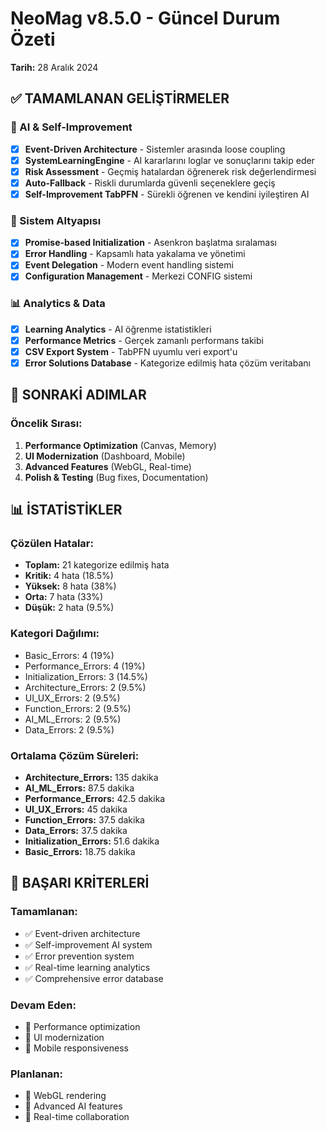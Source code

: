 # NeoMag v8.5.0 - Güncel Durum Özeti
**Tarih:** 28 Aralık 2024

## ✅ TAMAMLANAN GELİŞTİRMELER

### 🧠 AI & Self-Improvement
- [x] **Event-Driven Architecture** - Sistemler arasında loose coupling
- [x] **SystemLearningEngine** - AI kararlarını loglar ve sonuçlarını takip eder
- [x] **Risk Assessment** - Geçmiş hatalardan öğrenerek risk değerlendirmesi
- [x] **Auto-Fallback** - Riskli durumlarda güvenli seçeneklere geçiş
- [x] **Self-Improvement TabPFN** - Sürekli öğrenen ve kendini iyileştiren AI

### 🔧 Sistem Altyapısı
- [x] **Promise-based Initialization** - Asenkron başlatma sıralaması
- [x] **Error Handling** - Kapsamlı hata yakalama ve yönetimi
- [x] **Event Delegation** - Modern event handling sistemi
- [x] **Configuration Management** - Merkezi CONFIG sistemi

### 📊 Analytics & Data
- [x] **Learning Analytics** - AI öğrenme istatistikleri
- [x] **Performance Metrics** - Gerçek zamanlı performans takibi
- [x] **CSV Export System** - TabPFN uyumlu veri export'u
- [x] **Error Solutions Database** - Kategorize edilmiş hata çözüm veritabanı

## 🚀 SONRAKİ ADIMLAR

### Öncelik Sırası:
1. **Performance Optimization** (Canvas, Memory)
2. **UI Modernization** (Dashboard, Mobile)
3. **Advanced Features** (WebGL, Real-time)
4. **Polish & Testing** (Bug fixes, Documentation)

## 📊 İSTATİSTİKLER

### Çözülen Hatalar:
- **Toplam:** 21 kategorize edilmiş hata
- **Kritik:** 4 hata (18.5%)
- **Yüksek:** 8 hata (38%)
- **Orta:** 7 hata (33%)
- **Düşük:** 2 hata (9.5%)

### Kategori Dağılımı:
- Basic_Errors: 4 (19%)
- Performance_Errors: 4 (19%)
- Initialization_Errors: 3 (14.5%)
- Architecture_Errors: 2 (9.5%)
- UI_UX_Errors: 2 (9.5%)
- Function_Errors: 2 (9.5%)
- AI_ML_Errors: 2 (9.5%)
- Data_Errors: 2 (9.5%)

### Ortalama Çözüm Süreleri:
- **Architecture_Errors:** 135 dakika
- **AI_ML_Errors:** 87.5 dakika
- **Performance_Errors:** 42.5 dakika
- **UI_UX_Errors:** 45 dakika
- **Function_Errors:** 37.5 dakika
- **Data_Errors:** 37.5 dakika
- **Initialization_Errors:** 51.6 dakika
- **Basic_Errors:** 18.75 dakika

## 🎯 BAŞARI KRİTERLERİ

### Tamamlanan:
- ✅ Event-driven architecture
- ✅ Self-improvement AI system
- ✅ Error prevention system
- ✅ Real-time learning analytics
- ✅ Comprehensive error database

### Devam Eden:
- 🔄 Performance optimization
- 🔄 UI modernization
- 🔄 Mobile responsiveness

### Planlanan:
- 📅 WebGL rendering
- 📅 Advanced AI features
- 📅 Real-time collaboration 
